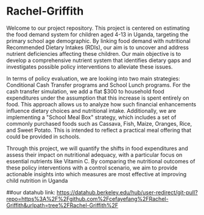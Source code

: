 # Rachel-Griffith
Welcome to our project repository. This project is centered on estimating the food demand system for children aged 4-13 in Uganda, targeting the primary school age demographic. By linking food demand with nutritional Recommended Dietary Intakes (RDIs), our aim is to uncover and address nutrient deficiencies affecting these children. Our main objective is to develop a comprehensive nutrient system that identifies dietary gaps and investigates possible policy interventions to alleviate these issues.

In terms of policy evaluation, we are looking into two main strategies: Conditional Cash Transfer programs and School Lunch programs. For the cash transfer simulation, we add a flat $300 to household food expenditures under the assumption that this increase is spent entirely on food. This approach allows us to analyze how such financial enhancements influence dietary choices and nutritional intake. Additionally, we are implementing a "School Meal Box" strategy, which includes a set of commonly purchased foods such as Cassava, Fish, Maize, Oranges, Rice, and Sweet Potato. This is intended to reflect a practical meal offering that could be provided in schools.

Through this project, we will quantify the shifts in food expenditures and assess their impact on nutritional adequacy, with a particular focus on essential nutrients like Vitamin C. By comparing the nutritional outcomes of these policy interventions with a control scenario, we aim to provide actionable insights into which measures are most effective at improving child nutrition in Uganda


##our datahub link: https://datahub.berkeley.edu/hub/user-redirect/git-pull?repo=https%3A%2F%2Fgithub.com%2Fcefayefang%2FRachel-Griffith&urlpath=tree%2FRachel-Griffith%2F
